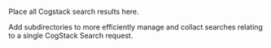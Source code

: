 Place all Cogstack search results here.

Add subdirectories to more efficiently manage and collact searches relating to a single CogStack Search request.


